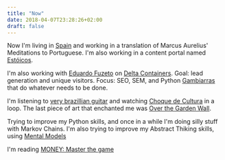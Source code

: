 ```yaml
---
title: "Now"
date: 2018-04-07T23:28:26+02:00
draft: false
---
```


Now I'm living in [Spain](https://en.wikipedia.org/wiki/Valencia) and working in a translation of Marcus Aurelius' Meditations to Portuguese. I'm also working in a content portal named [Estóicos](www.estoicos.com.br).

I'm also working with [Eduardo Fuzeto](https://fuzeto.com) on [Delta Containers](https://deltacontainers.com.br/). Goal: lead generation and unique visitors. Focus: SEO, SEM, and Python [Gambiarras](https://blogs.transparent.com/portuguese/i-bet-you-dont-know-what-a-gambiarra-is/) that do whatever needs to be done.

I'm listening to [very brazillian guitar](https://open.spotify.com/user/22juqw35jemx5ymfnpb63ekba/playlist/5tVGPqD0VArJl577af0bIY?si=mjGPefZiT7awUUym5ag7_A) and watching [Choque de Cultura](https://www.youtube.com/watch?v=4u1w1UnqI0Y&list=PL4_UyUPkbEyM52ONAIdYBGFlR4VxWn6nB) in a loop. The last piece of art that enchanted me was [Over the Garden Wall](https://www.imdb.com/title/tt3718778/).

Trying to improve my Python skills, and once in a while I'm doing silly stuff with Markov Chains. I'm also trying to improve my Abstract Thiking skills, using [Mental Models](https://www.fs.blog/mental-models/)

I'm reading [MONEY: Master the game](https://www.goodreads.com/book/show/23014006-money-master-the-game)